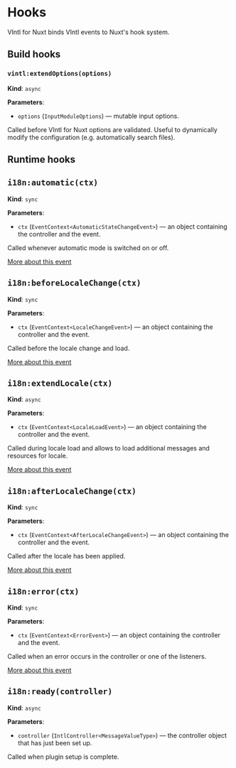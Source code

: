 # Hooks

VIntl for Nuxt binds VIntl events to Nuxt's hook system.

## Build hooks

### `vintl:extendOptions(options)`

**Kind**: `async`

**Parameters**:

- `options` (`InputModuleOptions`) — mutable input options.

Called before VIntl for Nuxt options are validated. Useful to dynamically modify the configuration (e.g. automatically search files).

## Runtime hooks

## `i18n:automatic(ctx)`

**Kind**: `sync`

**Parameters**:

- `ctx` (`EventContext<AutomaticStateChangeEvent>`) — an object containing the controller and the event.

Called whenever automatic mode is switched on or off.

<a href="https://vintl.vercel.app/guide/controller/events.html#automatic-state-change-event" target="blank">More about this event <Icon name="majesticons:external-link-line" /></a>

## `i18n:beforeLocaleChange(ctx)`

**Kind**: `sync`

**Parameters**:

- `ctx` (`EventContext<LocaleChangeEvent>`) — an object containing the controller and the event.

Called before the locale change and load.

<a href="https://vintl.vercel.app/guide/controller/events.html#locale-change-event" target="blank">More about this event <Icon name="majesticons:external-link-line" /></a>

## `i18n:extendLocale(ctx)`

**Kind**: `async`

**Parameters**:

- `ctx` (`EventContext<LocaleLoadEvent>`) — an object containing the controller and the event.

Called during locale load and allows to load additional messages and resources for locale.

<a href="https://vintl.vercel.app/guide/controller/events.html#locale-load-event" target="blank">More about this event <Icon name="majesticons:external-link-line" /></a>

## `i18n:afterLocaleChange(ctx)`

**Kind**: `sync`

**Parameters**:

- `ctx` (`EventContext<AfterLocaleChangeEvent>`) — an object containing the controller and the event.

Called after the locale has been applied.

<a href="https://vintl.vercel.app/guide/controller/events.html#after-locale-change-event" target="blank">More about this event <Icon name="majesticons:external-link-line" /></a>

## `i18n:error(ctx)`

**Kind**: `sync`

**Parameters**:

- `ctx` (`EventContext<ErrorEvent>`) — an object containing the controller and the event.

Called when an error occurs in the controller or one of the listeners.

<a href="https://vintl.vercel.app/guide/controller/events.html#error-event" target="blank">More about this event <Icon name="majesticons:external-link-line" /></a>

## `i18n:ready(controller)`

**Kind**: `async`

**Parameters**:

- `controller` (`IntlController<MessageValueType>`) — the controller object that has just been set up.

Called when plugin setup is complete.
